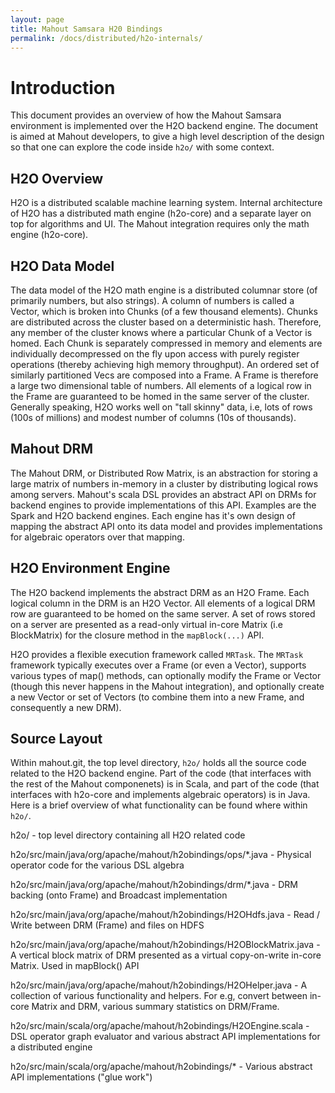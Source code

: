 ```yaml
---
layout: page
title: Mahout Samsara H20 Bindings
permalink: /docs/distributed/h2o-internals/
---
```

# Introduction
 
This document provides an overview of how the Mahout Samsara environment is implemented over the H2O backend engine. The document is aimed at Mahout developers, to give a high level description of the design so that one can explore the code inside `h2o/` with some context.

## H2O Overview

H2O is a distributed scalable machine learning system. Internal architecture of H2O has a distributed math engine (h2o-core) and a separate layer on top for algorithms and UI. The Mahout integration requires only the math engine (h2o-core).

## H2O Data Model

The data model of the H2O math engine is a distributed columnar store (of primarily numbers, but also strings). A column of numbers is called a Vector, which is broken into Chunks (of a few thousand elements). Chunks are distributed across the cluster based on a deterministic hash. Therefore, any member of the cluster knows where a particular Chunk of a Vector is homed. Each Chunk is separately compressed in memory and elements are individually decompressed on the fly upon access with purely register operations (thereby achieving high memory throughput). An ordered set of similarly partitioned Vecs are composed into a Frame. A Frame is therefore a large two dimensional table of numbers. All elements of a logical row in the Frame are guaranteed to be homed in the same server of the cluster. Generally speaking, H2O works well on "tall skinny" data, i.e, lots of rows (100s of millions) and modest number of columns (10s of thousands).


## Mahout DRM

The Mahout DRM, or Distributed Row Matrix, is an abstraction for storing a large matrix of numbers in-memory in a cluster by distributing logical rows among servers. Mahout's scala DSL provides an abstract API on DRMs for backend engines to provide implementations of this API. Examples are the Spark and H2O backend engines. Each engine has it's own design of mapping the abstract API onto its data model and provides implementations for algebraic operators over that mapping.


## H2O Environment Engine

The H2O backend implements the abstract DRM as an H2O Frame. Each logical column in the DRM is an H2O Vector. All elements of a logical DRM row are guaranteed to be homed on the same server. A set of rows stored on a server are presented as a read-only virtual in-core Matrix (i.e BlockMatrix) for the closure method in the `mapBlock(...)` API.

H2O provides a flexible execution framework called `MRTask`. The `MRTask` framework typically executes over a Frame (or even a Vector), supports various types of map() methods, can optionally modify the Frame or Vector (though this never happens in the Mahout integration), and optionally create a new Vector or set of Vectors (to combine them into a new Frame, and consequently a new DRM).


## Source Layout

Within mahout.git, the top level directory, `h2o/` holds all the source code related to the H2O backend engine. Part of the code (that interfaces with the rest of the Mahout componenets) is in Scala, and part of the code (that interfaces with h2o-core and implements algebraic operators) is in Java. Here is a brief overview of what functionality can be found where within `h2o/`.

  h2o/ - top level directory containing all H2O related code

  h2o/src/main/java/org/apache/mahout/h2obindings/ops/*.java - Physical operator code for the various DSL algebra

  h2o/src/main/java/org/apache/mahout/h2obindings/drm/*.java - DRM backing (onto Frame) and Broadcast implementation

  h2o/src/main/java/org/apache/mahout/h2obindings/H2OHdfs.java - Read / Write between DRM (Frame) and files on HDFS

  h2o/src/main/java/org/apache/mahout/h2obindings/H2OBlockMatrix.java - A vertical block matrix of DRM presented as a virtual copy-on-write in-core Matrix. Used in mapBlock() API

  h2o/src/main/java/org/apache/mahout/h2obindings/H2OHelper.java - A collection of various functionality and helpers. For e.g, convert between in-core Matrix and DRM, various summary statistics on DRM/Frame.

  h2o/src/main/scala/org/apache/mahout/h2obindings/H2OEngine.scala - DSL operator graph evaluator and various abstract API implementations for a distributed engine

  h2o/src/main/scala/org/apache/mahout/h2obindings/* - Various abstract API implementations ("glue work")